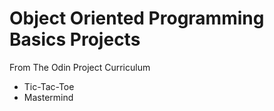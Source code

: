 # Object Oriented Programming Basics Projects
From The Odin Project Curriculum

- Tic-Tac-Toe
- Mastermind
